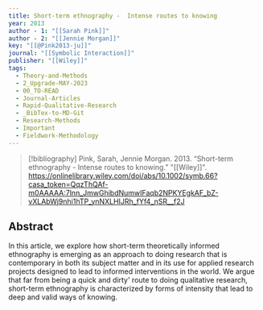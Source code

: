 ```yaml
---
title: Short-term ethnography -  Intense routes to knowing
year: 2013
author - 1: "[[Sarah Pink]]"
author - 2: "[[Jennie Morgan]]"
key: "[[@Pink2013-ju]]"
journal: "[[Symbolic Interaction]]"
publisher: "[[Wiley]]"
tags:
  - Theory-and-Methods
  - 2_Upgrade-MAY-2023
  - 00_TO-READ
  - Journal-Articles
  - Rapid-Qualitative-Research
  - _BibTex-to-MD-Git
  - Research-Methods
  - Important
  - Fieldwork-Methodology
---
```


> [!bibliography]
> Pink, Sarah, Jennie Morgan. 2013. “Short-term ethnography -  Intense routes to knowing.” "[[Wiley]]". https://onlinelibrary.wiley.com/doi/abs/10.1002/symb.66?casa_token=QqzThQAf-m0AAAAA:7lnn_JmwGhibdNumwIFaqb2NPKYEgkAF_bZ-vXLAbWj9nhi1hTP_ynNXLHIJRh_fYf4_nSR__f2J

## Abstract
In this article, we explore how short-term theoretically informed ethnography is emerging as an approach to doing research that is contemporary in both its subject matter and in its use for applied research projects designed to lead to informed interventions in the world. We argue that far from being a quick and dirty' route to doing qualitative research, short-term ethnography is characterized by forms of intensity that lead to deep and valid ways of knowing.